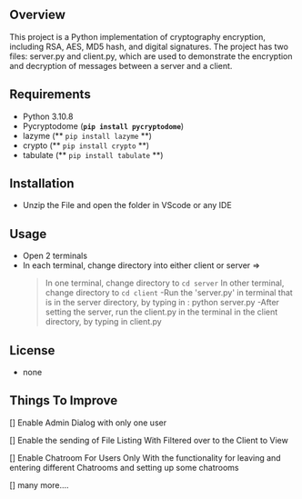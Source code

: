 
## Overview
This project is a Python implementation of cryptography encryption, including RSA, AES, MD5 hash, and digital signatures. The project has two files: server.py and client.py, which are used to demonstrate the encryption and decryption of messages between a server and a client.

## **Requirements**

- Python 3.10.8
- Pycryptodome (**`pip install pycryptodome`**)
- lazyme (** `pip install lazyme` **)
- crypto (** `pip install crypto` **)
- tabulate (** `pip install tabulate` **)
## **Installation**

-  Unzip the File and open the folder in VScode or any IDE

## **Usage**

- Open 2 terminals
- In each terminal, change directory into either client or server =>
  > In one terminal, change directory to `cd server`
  > In other terminal, change directory to `cd client`
-Run the 'server.py' in terminal that is in the server directory, by typing in : python server.py
-After setting the server, run the client.py in the terminal in the client directory, by typing in client.py

## **License**

- none

## Things To Improve

[] Enable Admin Dialog with only one user

[] Enable the sending of File Listing With Filtered over to the Client to View

[] Enable Chatroom For Users Only With the functionality for leaving and entering different Chatrooms and setting up some chatrooms

[] many more....